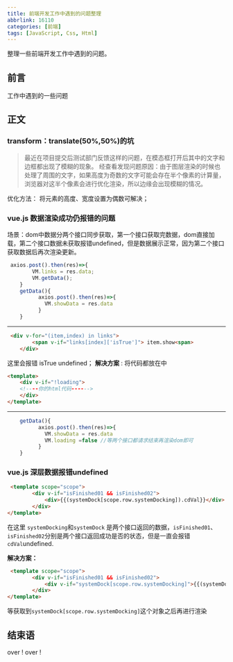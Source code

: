 ```yaml
---
title: 前端开发工作中遇到的问题整理
abbrlink: 16110
categories: [前端]
tags: [JavaScript, Css, Html]
---
```



整理一些前端开发工作中遇到的问题。
<!-- more -->
## 前言
工作中遇到的一些问题
## 正文
###  transform：translate(50%,50%)的坑
> 最近在项目提交后测试部门反馈这样的问题，在模态框打开后其中的文字和边框都出现了模糊的现象。
> 经查看发现问题原因：由于图层渲染的时候也处理了周围的文字，如果高度为奇数的文字可能会存在半个像素的计算量，浏览器对这半个像素会进行优化渲染，所以边缘会出现模糊的情况。

优化方法： 将元素的高度、宽度设置为偶数可解决；
### vue.js 数据渲染成功仍报错的问题
场景：dom中数据分两个接口同步获取，第一个接口获取完数据，dom直接加载，第二个接口数据未获取报错undefined，但是数据展示正常，因为第二个接口获取数据后再次渲染更新。

```javascript
 axios.post().then(res)=>{
        VM.links = res.data;
        VM.getData();
    }
    getData(){
          axios.post().then(res)=>{
            VM.showData = res.data
          }
    }
```
- - - 

```html
 <div v-for="(item,index) in links">
        <span v-if="links[index]['isTrue']"> item.show<span>   
    </div>
```
这里会报错 isTrue undefined；
**解决方案** : 将代码都放在中
```html
<template>
    <div v-if="!loading">
    <!----你的html代码------>
    </div>
</template>
```
- - - 
```javascript
    getData(){
          axios.post().then(res)=>{
            VM.showData = res.data
            VM.loading =false //等两个接口都请求结束再渲染dom即可
          }
    }
```

### vue.js 深层数据报错undefined
```html
 <template scope="scope">
        <div v-if="isFinished01 && isFinished02">
            <div>{{(systemDock[scope.row.systemDocking]).cdVal}}</div>
        </div>
</template>
```
在这里   `systemDocking`和`systemDock` 是两个接口返回的数据，`isFinished01`、`isFinished02`分别是两个接口返回成功是否的状态，但是一直会报错`cdVal`undefined.
   
**解决方案：** 
```html
 <template scope="scope">
        <div v-if="isFinished01 && isFinished02">
            <div v-if="systemDock[scope.row.systemDocking]">{{(systemDock[scope.row.systemDocking]).cdVal}}</div>
        </div>
</template>
```
等获取到`systemDock[scope.row.systemDocking]`这个对象之后再进行渲染
### 
## 结束语
over ! over !